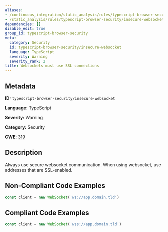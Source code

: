 ```yaml
---
aliases:
- /continuous_integration/static_analysis/rules/typescript-browser-security/insecure-websocket
- /static_analysis/rules/typescript-browser-security/insecure-websocket
dependencies: []
disable_edit: true
group_id: typescript-browser-security
meta:
  category: Security
  id: typescript-browser-security/insecure-websocket
  language: TypeScript
  severity: Warning
  severity_rank: 2
title: Websockets must use SSL connections
---
```

<!--  SOURCED FROM https://github.com/DataDog/datadog-static-analyzer-rule-docs -->


## Metadata
**ID:** `typescript-browser-security/insecure-websocket`

**Language:** TypeScript

**Severity:** Warning

**Category:** Security

**CWE**: [319](https://cwe.mitre.org/data/definitions/319.html)

## Description
Always use secure websocket communication. When using websocket, use addresses that are SSL-enabled.



## Non-Compliant Code Examples
```typescript
const client = new WebSocket('ws://app.domain.tld')
```

## Compliant Code Examples
```typescript
const client = new WebSocket('wss://app.domain.tld')
```
